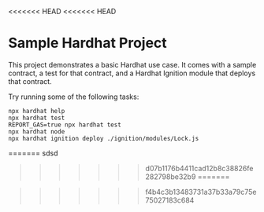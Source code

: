 <<<<<<< HEAD
<<<<<<< HEAD
# Sample Hardhat Project

This project demonstrates a basic Hardhat use case. It comes with a sample contract, a test for that contract, and a Hardhat Ignition module that deploys that contract.

Try running some of the following tasks:

```shell
npx hardhat help
npx hardhat test
REPORT_GAS=true npx hardhat test
npx hardhat node
npx hardhat ignition deploy ./ignition/modules/Lock.js
```
=======
sdsd
>>>>>>> d07b1176b4411cad12b8c38826fe282798be32b9
=======

>>>>>>> f4b4c3b13483731a37b33a79c75e75027183c684

